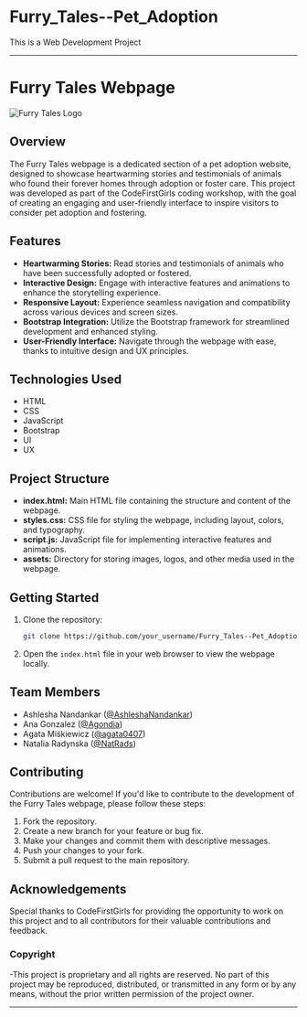 # Furry_Tales--Pet_Adoption
 This is a Web Development Project

---

# Furry Tales Webpage

![Furry Tales Logo](link_to_logo.png)

## Overview
The Furry Tales webpage is a dedicated section of a pet adoption website, designed to showcase heartwarming stories and testimonials of animals who found their forever homes through adoption or foster care. This project was developed as part of the CodeFirstGirls coding workshop, with the goal of creating an engaging and user-friendly interface to inspire visitors to consider pet adoption and fostering.

## Features
- **Heartwarming Stories:** Read stories and testimonials of animals who have been successfully adopted or fostered.
- **Interactive Design:** Engage with interactive features and animations to enhance the storytelling experience.
- **Responsive Layout:** Experience seamless navigation and compatibility across various devices and screen sizes.
- **Bootstrap Integration:** Utilize the Bootstrap framework for streamlined development and enhanced styling.
- **User-Friendly Interface:** Navigate through the webpage with ease, thanks to intuitive design and UX principles.

## Technologies Used
- HTML
- CSS
- JavaScript
- Bootstrap
- UI
- UX

## Project Structure
- **index.html:** Main HTML file containing the structure and content of the webpage.
- **styles.css:** CSS file for styling the webpage, including layout, colors, and typography.
- **script.js:** JavaScript file for implementing interactive features and animations.
- **assets:** Directory for storing images, logos, and other media used in the webpage.

## Getting Started
1. Clone the repository:
   ```bash
   git clone https://github.com/your_username/Furry_Tales--Pet_Adoption.git
   ```
2. Open the `index.html` file in your web browser to view the webpage locally.

## Team Members
- Ashlesha Nandankar ([@AshleshaNandankar](https://github.com/AshleshaNandankar))
- Ana Gonzalez  ([@Agondia](https://github.com/Agondia))
- Agata Miśkiewicz ([@agata0407](https://github.com/agata0407))
- Natalia Radynska ([@NatRads](https://github.com/NatRads))

## Contributing
Contributions are welcome! If you'd like to contribute to the development of the Furry Tales webpage, please follow these steps:
1. Fork the repository.
2. Create a new branch for your feature or bug fix.
3. Make your changes and commit them with descriptive messages.
4. Push your changes to your fork.
5. Submit a pull request to the main repository.



## Acknowledgements
Special thanks to CodeFirstGirls for providing the opportunity to work on this project and to all contributors for their valuable contributions and feedback.


### Copyright
-This project is proprietary and all rights are reserved. No part of this project may be reproduced, distributed, or transmitted in any form or by any means, without the prior written permission of the project owner.

---

